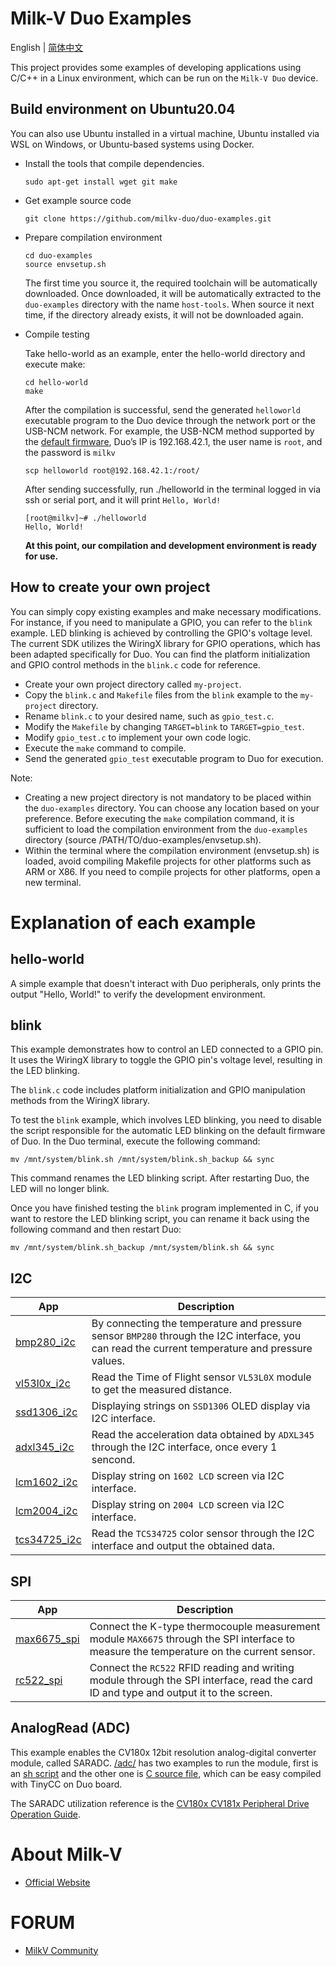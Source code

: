 # Milk-V Duo Examples
English | [简体中文](./README-zh.md)

This project provides some examples of developing applications using C/C++ in a Linux environment, which can be run on the `Milk-V Duo` device.

## Build environment on Ubuntu20.04

You can also use Ubuntu installed in a virtual machine, Ubuntu installed via WSL on Windows, or Ubuntu-based systems using Docker.

- Install the tools that compile dependencies.
  ```
  sudo apt-get install wget git make
  ```
- Get example source code
  ```
  git clone https://github.com/milkv-duo/duo-examples.git
  ```

- Prepare compilation environment
  ```
  cd duo-examples
  source envsetup.sh
  ```
  The first time you source it, the required toolchain will be automatically downloaded. Once downloaded, it will be automatically extracted to the `duo-examples` directory with the name `host-tools`. When source it next time, if the directory already exists, it will not be downloaded again.

- Compile testing  

  Take hello-world as an example, enter the hello-world directory and execute make:
  ```
  cd hello-world
  make
  ```
  After the compilation is successful, send the generated `helloworld` executable program to the Duo device through the network port or the USB-NCM network. For example, the USB-NCM method supported by the [default firmware](https://github.com/milkv-duo/duo-buildroot-sdk/releases), Duo’s IP is 192.168.42.1, the user name is `root`, and the password is `milkv`
  ```
  scp helloworld root@192.168.42.1:/root/
  ```
  After sending successfully, run ./helloworld in the terminal logged in via ssh or serial port, and it will print `Hello, World!`
  ```
  [root@milkv]~# ./helloworld
  Hello, World!
  ```
  **At this point, our compilation and development environment is ready for use.**

## How to create your own project

You can simply copy existing examples and make necessary modifications. For instance, if you need to manipulate a GPIO, you can refer to the `blink` example. LED blinking is achieved by controlling the GPIO's voltage level. The current SDK utilizes the WiringX library for GPIO operations, which has been adapted specifically for Duo. You can find the platform initialization and GPIO control methods in the `blink.c` code for reference.

- Create your own project directory called `my-project`.
- Copy the `blink.c` and `Makefile` files from the `blink` example to the `my-project` directory.
- Rename `blink.c` to your desired name, such as `gpio_test.c`.
- Modify the `Makefile` by changing `TARGET=blink` to `TARGET=gpio_test`.
- Modify `gpio_test.c` to implement your own code logic.
- Execute the `make` command to compile.
- Send the generated `gpio_test` executable program to Duo for execution.
  
Note:

- Creating a new project directory is not mandatory to be placed within the `duo-examples` directory. You can choose any location based on your preference. Before executing the `make` compilation command, it is sufficient to load the compilation environment from the `duo-examples` directory (source /PATH/TO/duo-examples/envsetup.sh).
- Within the terminal where the compilation environment (envsetup.sh) is loaded, avoid compiling Makefile projects for other platforms such as ARM or X86. If you need to compile projects for other platforms, open a new terminal.

# Explanation of each example

## hello-world

A simple example that doesn't interact with Duo peripherals, only prints the output "Hello, World!" to verify the development environment.

## blink

This example demonstrates how to control an LED connected to a GPIO pin. It uses the WiringX library to toggle the GPIO pin's voltage level, resulting in the LED blinking.  

The `blink.c` code includes platform initialization and GPIO manipulation methods from the WiringX library.

To test the `blink` example, which involves LED blinking, you need to disable the script responsible for the automatic LED blinking on the default firmware of Duo. In the Duo terminal, execute the following command:
```
mv /mnt/system/blink.sh /mnt/system/blink.sh_backup && sync
```
This command renames the LED blinking script. After restarting Duo, the LED will no longer blink.

Once you have finished testing the `blink` program implemented in C, if you want to restore the LED blinking script, you can rename it back using the following command and then restart Duo:
```
mv /mnt/system/blink.sh_backup /mnt/system/blink.sh && sync
```

## I2C

App|Description
---|---
[bmp280_i2c](i2c/bmp280_i2c) | By connecting the temperature and pressure sensor `BMP280` through the I2C interface, you can read the current temperature and pressure values.
[vl53l0x_i2c](i2c/vl53l0x_i2c) | Read the Time of Flight sensor `VL53L0X` module to get the measured distance.
[ssd1306_i2c](i2c/ssd1306_i2c) | Displaying strings on `SSD1306` OLED display via I2C interface.
[adxl345_i2c](i2c/adxl345_i2c) | Read the acceleration data obtained by `ADXL345` through the I2C interface, once every 1 sencond.
[lcm1602_i2c](i2c/lcm1602_i2c) | Display string on `1602 LCD` screen via I2C interface.
[lcm2004_i2c](i2c/lcm2004_i2c) | Display string on `2004 LCD` screen via I2C interface.
[tcs34725_i2c](i2c/tcs34725_i2c) | Read the `TCS34725` color sensor through the I2C interface and output the obtained data.

## SPI

App|Description
---|---
[max6675_spi](spi/max6675_spi) | Connect the K-type thermocouple measurement module `MAX6675` through the SPI interface to measure the temperature on the current sensor.
[rc522_spi](spi/rc522_spi) | Connect the `RC522` RFID reading and writing module through the SPI interface, read the card ID and type and output it to the screen.

## AnalogRead (ADC)

This example enables the CV180x 12bit resolution analog-digital converter module, called SARADC. [/adc/](/adc) has two examples to run the module, first is an [sh script](adc/adcRead.sh) and the other one is [C source file](adc/adcRead.c), which can be easy compiled with TinyCC on Duo board.

The SARADC utilization reference is the [CV180x CV181x Peripheral Drive Operation Guide](adc/PeripheralDriverOperationGuide_en.pdf).

# About Milk-V

- [Official Website](https://milkv.io/)

# FORUM

- [MilkV Community](https://community.milkv.io/)

